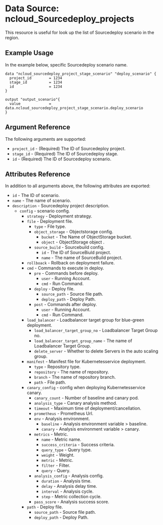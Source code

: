 # Data Source: ncloud_Sourcedeploy_projects

This resource is useful for look up the list of Sourcedeploy scenario in the region.

## Example Usage

In the example below, specific Sourcedeploy scenario name.

```hcl
data "ncloud_sourcedeploy_project_stage_scenario" "deploy_scenario" {
  project_id        = 1234
  stage_id          = 1234
  id                = 1234
}

output "output_scenario"{
  value             = data.ncloud_sourcedeploy_project_stage_scenario.deploy_scenario
}
```


## Argument Reference

The following arguments are supported:

* `project_id` - (Required) The ID of Sourcedeploy project.
* `stage_id` - (Required) The ID of Sourcedeploy stage.
* `id` - (Required) The ID of Sourcedeploy scenario.

## Attributes Reference

In addition to all arguments above, the following attributes are exported:

* `id` - The ID of scenario.
* `name` - The name of scenario.
* `description` - Sourcedeploy project description.
    * `config` - scenario config.
        * `strategy` - Deployment strategy.
        * `file` - Deployment file.
            * `type` - File type.
            * `object_storage` - Objectstorage config.
                * `bucket` - The Name of ObjectStorage bucket.
                * `object` - ObjectStorage object .
            * `source_build` - Sourcebuild config.
                * `id` - The ID of SourceBiuld project.
                * `name` - The name of SourceBuild project.
        * `rollboack` - Rollback on deployment failure.
        * `cmd` - Commands to execute in deploy.
            * `pre` - Commands before deploy.
                * `user` - Running Account.
                * `cmd` - Run Command.
            * `deploy` - Deploy file.
                * `source_path` - Source file path.
                * `deploy_path` - Deploy Path.
            * `post` - Commands after deploy.
                * `user` - Running Account.
                * `cmd` - Run Command.
        * `load_balancer` - Loadbalancer target group for blue-green deployment.
            * `load_balancer_target_group_no` - Loadbalancer Target Group no.
            * `load_balancer_target_group_name` - The name of Loadbalancer Target Group.
            * `delete_server` - Whether to delete Servers in the auto scaling group.
        * `manifest` - Manifest file for Kubernetesservice deployment.
            * `type` - Repository type.
            * `repository` - The name of repository.
            * `branch` - The name of repository branch.
            * `path` - File path.
        * `canary_config` - config when deploying Kubernetesservice canary.
            * `canary_count` - Number of baseline and canary pod.
            * `analysis_type` - Canary analysis method.
            * `timeout` - Maximum time of deployment/cancellation.
            * `prometheus` - Prometheus Url.
            * `env` - Analysis environment.
                * `baseline` - Analysis environment variable > baseline.
                * `canary` - Analysis environment variable > canary.
            * `metrics` - Metric.
                * `name` - Metric name.
                * `success_criteria` - Success criteria.
                * `query_type` - Query type.
                * `weight` - Weight.
                * `metric` - Metric.
                * `filter` - Filter.
                * `query` - Query.
            * `analysis_config` - Analysis config.
                * `duration` - Analysis time.
                * `delay` - Analysis delay time.
                * `interval` - Analysis cycle.
                * `step` - Metric collection cycle.
            * `pass_score` - Analysis success score.
        * `path` - Deploy file.
            * `source_path` - Source file path.
            * `deploy_path` - Deploy Path.
